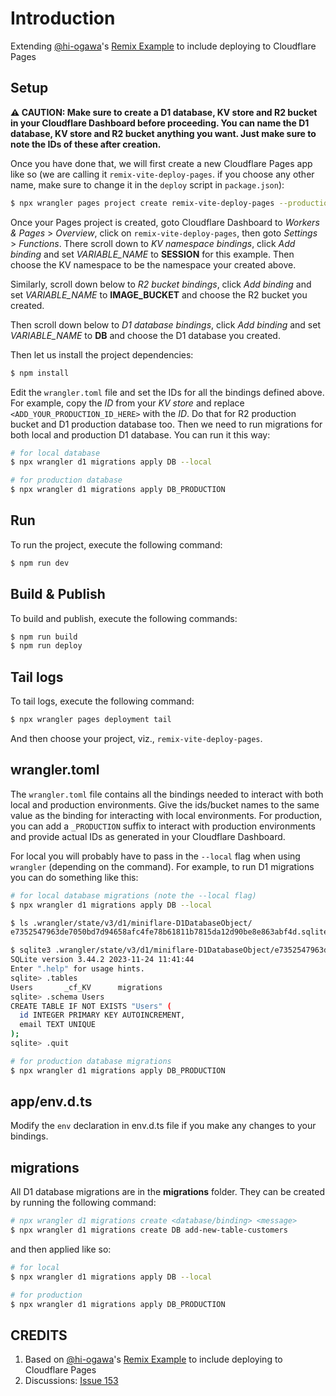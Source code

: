 # Introduction

Extending [@hi-ogawa](https://github.com/hi-ogawa)'s [Remix Example](https://github.com/hi-ogawa/vite-plugins/tree/main/packages/vite-node-miniflare/examples/remix) to include deploying to Cloudflare Pages

## Setup

**⚠️ CAUTION: Make sure to create a D1 database, KV store and R2 bucket in your Cloudflare Dashboard before proceeding. You can name the D1 database, KV store and R2 bucket anything you want. Just make sure to note the IDs of these after creation.**

Once you have done that, we will first create a new Cloudflare Pages app like so (we are calling it `remix-vite-deploy-pages`. if you choose any other name, make sure to change it in the `deploy` script in `package.json`):

```bash
$ npx wrangler pages project create remix-vite-deploy-pages --production-branch main
```

Once your Pages project is created, goto Cloudflare Dashboard to *Workers & Pages* > *Overview*, click on `remix-vite-deploy-pages`, then goto *Settings* > *Functions*. There scroll down to *KV namespace bindings*, click *Add binding* and set *VARIABLE_NAME* to **SESSION** for this example. Then choose the KV namespace to be the namespace your created above.

Similarly, scroll down below to *R2 bucket bindings*, click *Add binding* and set *VARIABLE_NAME* to **IMAGE_BUCKET** and choose the R2 bucket you created.

Then scroll down below to *D1 database bindings*, click *Add binding* and set *VARIABLE_NAME* to **DB** and choose the D1 database you created.

Then let us install the project dependencies:

```bash
$ npm install
```

Edit the `wrangler.toml` file and set the IDs for all the bindings defined above. For example, copy the *ID* from your *KV store* and replace `<ADD_YOUR_PRODUCTION_ID_HERE>` with the *ID*. Do that for R2 production bucket and D1 production database too. Then we need to run migrations for both local and production D1 database. You can run it this way:

```bash
# for local database
$ npx wrangler d1 migrations apply DB --local

# for production database
$ npx wrangler d1 migrations apply DB_PRODUCTION
```

## Run

To run the project, execute the following command:

```bash
$ npm run dev
```

## Build & Publish

To build and publish, execute the following commands:

```bash
$ npm run build
$ npm run deploy
```

## Tail logs

To tail logs, execute the following command:

```bash
$ npx wrangler pages deployment tail
```

And then choose your project, viz., `remix-vite-deploy-pages`.

## wrangler.toml

The `wrangler.toml` file contains all the bindings needed to interact with both local and production environments. Give the ids/bucket names to the same value as the binding for interacting with local environments. For production, you can add a `_PRODUCTION` suffix to interact with production environments and provide actual IDs as generated in your Cloudflare Dashboard.

For local you will probably have to pass in the `--local` flag when using `wrangler` (depending on the command). For example, to run D1 migrations you can do something like this:

```bash
# for local database migrations (note the --local flag)
$ npx wrangler d1 migrations apply DB --local

$ ls .wrangler/state/v3/d1/miniflare-D1DatabaseObject/                                                            (base)
e7352547963de7050bd7d94658afc4fe78b61811b7815da12d90be8e863abf4d.sqlite

$ sqlite3 .wrangler/state/v3/d1/miniflare-D1DatabaseObject/e7352547963de7050bd7d94658afc4fe78b61811b7815da12d90be8e863abf4d.sqlite
SQLite version 3.44.2 2023-11-24 11:41:44
Enter ".help" for usage hints.
sqlite> .tables
Users       _cf_KV      migrations
sqlite> .schema Users
CREATE TABLE IF NOT EXISTS "Users" (
  id INTEGER PRIMARY KEY AUTOINCREMENT,
  email TEXT UNIQUE
);
sqlite> .quit

# for production database migrations
$ npx wrangler d1 migrations apply DB_PRODUCTION
```

## app/env.d.ts

Modify the `env` declaration in env.d.ts file if you make any changes to your bindings.

## migrations

All D1 database migrations are in the **migrations** folder. They can be created by running the following command:

```bash
# npx wrangler d1 migrations create <database/binding> <message>
$ npx wrangler d1 migrations create DB add-new-table-customers 
```

and then applied like so:

```bash
# for local
$ npx wrangler d1 migrations apply DB --local

# for production
$ npx wrangler d1 migrations apply DB_PRODUCTION
```

## CREDITS

1. Based on [@hi-ogawa](https://github.com/hi-ogawa)'s [Remix Example](https://github.com/hi-ogawa/vite-plugins/tree/main/packages/vite-node-miniflare/examples/remix) to include deploying to Cloudflare Pages
2. Discussions: [Issue 153](https://github.com/hi-ogawa/vite-plugins/issues/153)
